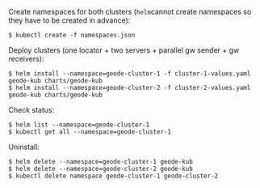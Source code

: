 
Create namespaces for both clusters (`helm`cannot create namespaces so they have to be created in advance):
```
$ kubectl create -f namespaces.json
```

Deploy clusters (one locator + two servers + parallel gw sender + gw receivers):
```
$ helm install --namespace=geode-cluster-1 -f cluster-1-values.yaml geode-kub charts/geode-kub
$ helm install --namespace=geode-cluster-2 -f cluster-2-values.yaml geode-kub charts/geode-kub
```

Check status:
```
$ helm list --namespace=geode-cluster-1
$ kubectl get all --namespace=geode-cluster-1
```

Uninstall:
```
$ helm delete --namespace=geode-cluster-1 geode-kub
$ helm delete --namespace=geode-cluster-2 geode-kub
$ kubectl delete namespace geode-cluster-1 geode-cluster-2
```
